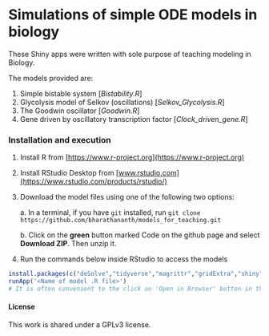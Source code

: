 # Simulations of simple ODE models in biology

These Shiny apps were written with sole purpose of teaching modeling in Biology. 

The models provided are:

1. Simple bistable system [*Bistability.R*]
2. Glycolysis model of Selkov (oscillations) [*Selkov_Glycolysis.R*]
3. The Goodwin oscillator [*Goodwin.R*]
4. Gene driven by oscillatory transcription factor [*Clock_driven_gene.R*]

### Installation and execution

1. Install R from [https://www.r-project.org](https://www.r-project.org)

2. Install RStudio Desktop from [www.rstudio.com](https://www.rstudio.com/products/rstudio/)

3. Download the model files using one of the following two options:

    a. In a terminal, if you have ``git`` installed, run
       ``git clone https://github.com/bharathananth/models_for_teaching.git``
       
    b. Click on the **green** button marked Code on the github page and select **Download ZIP**. Then unzip it.
    
4. Run the commands below inside RStudio to access the models
```r
install.packages(c("deSolve","tidyverse","magrittr","gridExtra","shiny"))
runApp('<Name of model .R file>')
# It is often convenient to the click on 'Open in Browser' button in the new window to view the app in your browser.
```

#### License
This work is shared under a GPLv3 license.
